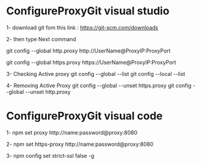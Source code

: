 # ConfigureProxyGit visual studio

1- download git fom this link :
https://git-scm.com/downloads

2- then type Next command

git config --global http.proxy http://UserName@ProxyIP:ProxyPort

git config --global https.proxy https://UserName@ProxyIP:ProxyPort


3- Checking Active proxy 
git config --global --list
git config --local --list

4- Removing Active Proxy
git config --global --unset https.proxy
git config --global --unset http.proxy

# ConfigureProxyGit visual code

1- npm set proxy http://name:password@proxy:8080

2- npm set https-proxy http://name:password@proxy:8080

3- npm config set strict-ssl false -g



